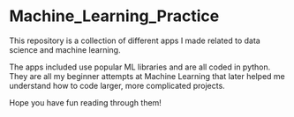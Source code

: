# Machine_Learning_Practice

This repository is a collection of different apps I made related to data science and machine learning.

The apps included use popular ML libraries and are all coded in python. They are all my beginner attempts at Machine Learning that later helped me understand how to code larger, more complicated projects.

Hope you have fun reading through them!
